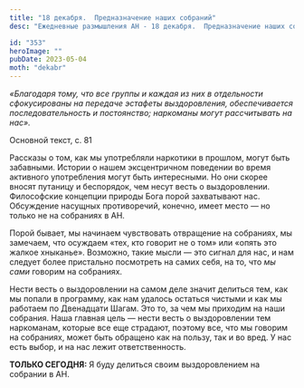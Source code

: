 ```yaml
---
title: "18 декабря.  Предназначение наших собраний"
desc: "Ежедневные размышления АН - 18 декабря.  Предназначение наших собраний"

id: "353"
heroImage: ""
pubDate: 2023-05-04
moth: "dekabr"
---
```


_«Благодаря тому, что все группы и каждая из них в отдельности сфокусированы
на передаче эстафеты выздоровления, обеспечивается последовательность и
постоянство; наркоманы могут рассчитывать на нас»._

Основной текст, с. 81

Рассказы о том, как мы употребляли наркотики в прошлом, могут быть забавными.
Истории о нашем эксцентричном поведении во время активного употребления могут
быть интересными. Но они скорее вносят путаницу и беспорядок, чем несут весть
о выздоровлении. Философские концепции природы Бога порой захватывают нас.
Обсуждение насущных противоречий, конечно, имеет место — но только не на
собраниях в АН.

Порой бывает, мы начинаем чувствовать отвращение на собраниях, мы замечаем,
что осуждаем «тех, кто говорит не о том» или «опять это жалкое хныканье».
Возможно, такие мысли — это сигнал для нас, и нам следует более пристально
посмотреть на самих себя, на то, что _мы сами_ говорим на собраниях.

Нести весть о выздоровлении на самом деле значит делиться тем, как мы попали в
программу, как нам удалось остаться чистыми и как мы работаем по Двенадцати
Шагам. Это то, за чем мы приходим на наши собрания. Наша главная цель — нести
весть о выздоровлении тем наркоманам, которые все еще страдают, поэтому все,
что мы говорим на собраниях, может быть обращено как на пользу, так и во вред.
У нас есть выбор, и на нас лежит ответственность.

**ТОЛЬКО СЕГОДНЯ:** Я буду делиться своим выздоровлением на собрании в АН.
